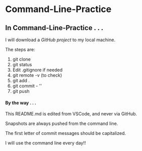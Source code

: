 # Command-Line-Practice

<h2>In Command-Line-Practice . . .</h2>

I will download a <em>GitHub project</em> to my local machine.

The steps are:
<ol>
    <li>git clone</li>
    <li>git status</li>
    <li>Edit .gitignore if needed</li>
    <li>git remote -v (to check)</li>
    <li>git add .</li>
    <li>git commit - ''</li>
    <li>git push</li>
</ol>

<h4>By the way . . .</h4>

This README.md is edited from VSCode, and never via GitHub.

Snapshots are always pushed from the command line.

The first letter of commit messages should be capitalized.

I will use the command line every day!!